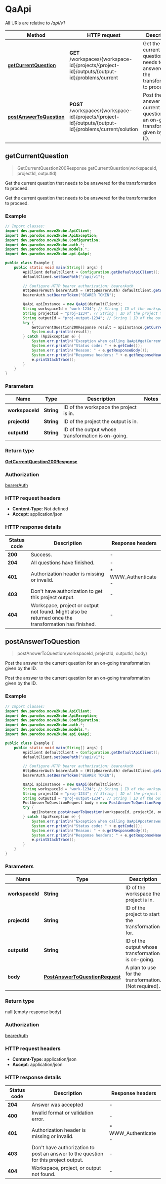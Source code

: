 # QaApi

All URIs are relative to */api/v1*

| Method | HTTP request | Description |
|------------- | ------------- | -------------|
| [**getCurrentQuestion**](QaApi.md#getCurrentQuestion) | **GET** /workspaces/{workspace-id}/projects/{project-id}/outputs/{output-id}/problems/current | Get the current question that needs to be answered for the transformation to proceed. |
| [**postAnswerToQuestion**](QaApi.md#postAnswerToQuestion) | **POST** /workspaces/{workspace-id}/projects/{project-id}/outputs/{output-id}/problems/current/solution | Post the answer to the current question for an on-going transformation given by the ID. |



## getCurrentQuestion

> GetCurrentQuestion200Response getCurrentQuestion(workspaceId, projectId, outputId)

Get the current question that needs to be answered for the transformation to proceed.

Get the current question that needs to be answered for the transformation to proceed.

### Example

```java
// Import classes:
import dev.parodos.move2kube.ApiClient;
import dev.parodos.move2kube.ApiException;
import dev.parodos.move2kube.Configuration;
import dev.parodos.move2kube.auth.*;
import dev.parodos.move2kube.models.*;
import dev.parodos.move2kube.api.QaApi;

public class Example {
    public static void main(String[] args) {
        ApiClient defaultClient = Configuration.getDefaultApiClient();
        defaultClient.setBasePath("/api/v1");
        
        // Configure HTTP bearer authorization: bearerAuth
        HttpBearerAuth bearerAuth = (HttpBearerAuth) defaultClient.getAuthentication("bearerAuth");
        bearerAuth.setBearerToken("BEARER TOKEN");

        QaApi apiInstance = new QaApi(defaultClient);
        String workspaceId = "work-1234"; // String | ID of the workspace the project is in.
        String projectId = "proj-1234"; // String | ID of the project the output is in.
        String outputId = "proj-output-1234"; // String | ID of the output whose transformation is on-going.
        try {
            GetCurrentQuestion200Response result = apiInstance.getCurrentQuestion(workspaceId, projectId, outputId);
            System.out.println(result);
        } catch (ApiException e) {
            System.err.println("Exception when calling QaApi#getCurrentQuestion");
            System.err.println("Status code: " + e.getCode());
            System.err.println("Reason: " + e.getResponseBody());
            System.err.println("Response headers: " + e.getResponseHeaders());
            e.printStackTrace();
        }
    }
}
```

### Parameters


| Name | Type | Description  | Notes |
|------------- | ------------- | ------------- | -------------|
| **workspaceId** | **String**| ID of the workspace the project is in. | |
| **projectId** | **String**| ID of the project the output is in. | |
| **outputId** | **String**| ID of the output whose transformation is on-going. | |

### Return type

[**GetCurrentQuestion200Response**](GetCurrentQuestion200Response.md)

### Authorization

[bearerAuth](../README.md#bearerAuth)

### HTTP request headers

- **Content-Type**: Not defined
- **Accept**: application/json


### HTTP response details
| Status code | Description | Response headers |
|-------------|-------------|------------------|
| **200** | Success. |  -  |
| **204** | All questions have finished. |  -  |
| **401** | Authorization header is missing or invalid. |  * WWW_Authenticate -  <br>  |
| **403** | Don&#39;t have authorization to get this project output. |  -  |
| **404** | Workspace, project or output not found. Might also be returned once the transformation has finished. |  -  |


## postAnswerToQuestion

> postAnswerToQuestion(workspaceId, projectId, outputId, body)

Post the answer to the current question for an on-going transformation given by the ID.

Post the answer to the current question for an on-going transformation given by the ID.

### Example

```java
// Import classes:
import dev.parodos.move2kube.ApiClient;
import dev.parodos.move2kube.ApiException;
import dev.parodos.move2kube.Configuration;
import dev.parodos.move2kube.auth.*;
import dev.parodos.move2kube.models.*;
import dev.parodos.move2kube.api.QaApi;

public class Example {
    public static void main(String[] args) {
        ApiClient defaultClient = Configuration.getDefaultApiClient();
        defaultClient.setBasePath("/api/v1");
        
        // Configure HTTP bearer authorization: bearerAuth
        HttpBearerAuth bearerAuth = (HttpBearerAuth) defaultClient.getAuthentication("bearerAuth");
        bearerAuth.setBearerToken("BEARER TOKEN");

        QaApi apiInstance = new QaApi(defaultClient);
        String workspaceId = "work-1234"; // String | ID of the workspace the project is in.
        String projectId = "proj-1234"; // String | ID of the project to start the transformation for.
        String outputId = "proj-output-1234"; // String | ID of the output whose transformation is on-going.
        PostAnswerToQuestionRequest body = new PostAnswerToQuestionRequest(); // PostAnswerToQuestionRequest | A plan to use for the transformation. (Not required). 
        try {
            apiInstance.postAnswerToQuestion(workspaceId, projectId, outputId, body);
        } catch (ApiException e) {
            System.err.println("Exception when calling QaApi#postAnswerToQuestion");
            System.err.println("Status code: " + e.getCode());
            System.err.println("Reason: " + e.getResponseBody());
            System.err.println("Response headers: " + e.getResponseHeaders());
            e.printStackTrace();
        }
    }
}
```

### Parameters


| Name | Type | Description  | Notes |
|------------- | ------------- | ------------- | -------------|
| **workspaceId** | **String**| ID of the workspace the project is in. | |
| **projectId** | **String**| ID of the project to start the transformation for. | |
| **outputId** | **String**| ID of the output whose transformation is on-going. | |
| **body** | [**PostAnswerToQuestionRequest**](PostAnswerToQuestionRequest.md)| A plan to use for the transformation. (Not required).  | |

### Return type

null (empty response body)

### Authorization

[bearerAuth](../README.md#bearerAuth)

### HTTP request headers

- **Content-Type**: application/json
- **Accept**: application/json


### HTTP response details
| Status code | Description | Response headers |
|-------------|-------------|------------------|
| **204** | Answer was accepted |  -  |
| **400** | Invalid format or validation error. |  -  |
| **401** | Authorization header is missing or invalid. |  * WWW_Authenticate -  <br>  |
| **403** | Don&#39;t have authorization to post an answer to the question for this project output. |  -  |
| **404** | Workspace, project, or output not found. |  -  |


